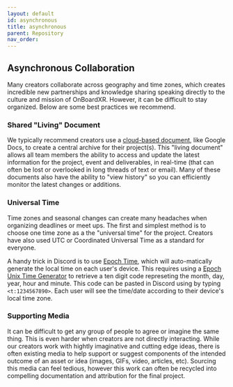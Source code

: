 ```yaml
---
layout: default
id: asynchronous
title: asynchronous
parent: Repository
nav_order: 
---
```


## Asynchronous Collaboration
Many creators collaborate across geography and time zones, which creates incredible new partnerships and knowledge sharing speaking directly to the culture and mission of OnBoardXR. However, it can be difficult to stay organized. Below are some best practices we recommend. 

### Shared "Living" Document
We typically recommend creators use a [cloud-based document](https://clickup.com/blog/google-docs-alternatives/), like Google Docs, to create a central archive for their project(s). This "living document" allows all team members the ability to access and update the latest information for the project, event and deliverables, in real-time (that can often be lost or overlooked in long threads of text or email). Many of these documents also have the ability to "view history" so you can efficiently monitor the latest changes or additions. 

### Universal Time
Time zones and seasonal changes can create many headaches when organizing deadlines or meet ups. The first and simplest method is to choose one time zone as a the "universal time" for the project. Creators have also used UTC or Coordinated Universal Time as a standard for everyone. 

A handy trick in Discord is to use [Epoch Time](https://discord.com/developers/docs/reference#message-formatting-formats), which will auto-matically generate the local time on each user's device. This requires using a [Epoch Unix Time Generator](https://www.unixtimestamp.com/) to retrieve a ten digit code represeting the month, day, year, hour and minute. This code can be pasted in Discord using by typing `<t:1234567890>`. Each user will see the time/date according to their device's local time zone.  

### Supporting Media
It can be difficult to get any group of people to agree or imagine the same thing. This is even harder when creators are not directly interacting. While our creators work with hightly imaginative and cutting edge ideas, there is often existing media to help support or suggest components of the intended outcome of an asset or idea (images, GIFs, video, articles, etc). Sourcing this media can feel tedious, however this work can often be recycled into compelling documentation and attribution for the final project.
